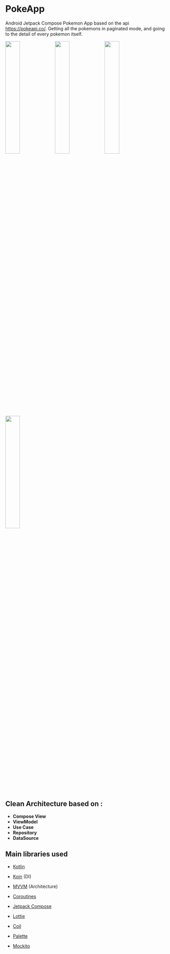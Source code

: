 # PokeApp
Android Jetpack Compose Pokemon App based on the api https://pokeapi.co/. Getting all the pokemons in paginated mode, and going to the detail of every pokemon itself.

<img src="https://github.com/diegaspar/PokeApp/assets/45268196/297f756d-251d-419d-ba94-2e7f1a045a9c" width="30%" height="30%"/>
<img src="https://github.com/diegaspar/PokeApp/assets/45268196/0ffe0d2c-4af2-4379-96af-6559c952657e" width="30%" height="30%"/>
<img src="https://github.com/diegaspar/PokeApp/assets/45268196/18f36278-8ff1-4a48-80f4-361871e4d436" width="30%" height="30%"/>
<img src="https://github.com/diegaspar/PokeApp/assets/45268196/532f560f-b138-49cb-b371-667fecf4f50e" width="30%" height="30%"/>



## Clean Architecture based on : 
- **Compose View**
- **ViewModel**
- **Use Case**
- **Repository**
- **DataSource**


## Main libraries used
- [Kotlin](https://kotlinlang.org/docs/reference/)
- [Koin](https://github.com/InsertKoinIO/koin) (DI)
- [MVVM](https://developer.android.com/jetpack/docs/guide) (Architecture)
- [Coroutines](https://developer.android.com/kotlin/coroutines)
- [Jetpack Compose](https://developer.android.com/jetpack/compose)
- [Lottie](https://github.com/airbnb/lottie-android)
- [Coil](https://coil-kt.github.io/coil/)
- [Palette](https://developer.android.com/develop/ui/views/graphics/palette-colors)


- [Mockito](https://site.mockito.org/)
